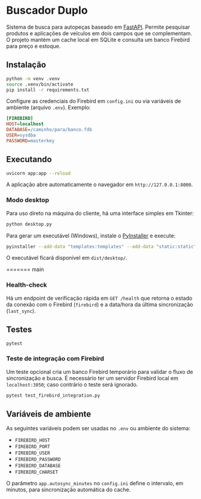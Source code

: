 # Buscador Duplo

Sistema de busca para autopeças baseado em [FastAPI](https://fastapi.tiangolo.com/).
Permite pesquisar produtos e aplicações de veículos em dois campos que se
complementam. O projeto mantém um cache local em SQLite e consulta um banco
Firebird para preço e estoque.

## Instalação

```bash
python -m venv .venv
source .venv/bin/activate
pip install -r requirements.txt
```

Configure as credenciais do Firebird em `config.ini` ou via variáveis de
ambiente (arquivo `.env`). Exemplo:

```ini
[FIREBIRD]
HOST=localhost
DATABASE=/caminho/para/banco.fdb
USER=sysdba
PASSWORD=masterkey
```

## Executando

```bash
uvicorn app:app --reload
```
A aplicação abre automaticamente o navegador em `http://127.0.0.1:8000`.

### Modo desktop

Para uso direto na máquina do cliente, há uma interface simples em Tkinter:

```bash
python desktop.py
```

Para gerar um executável (Windows), instale o [PyInstaller](https://pyinstaller.org/)
e execute:

```bash
pyinstaller --add-data "templates:templates" --add-data "static:static" --noconsole desktop.py
```
O executável ficará disponível em `dist/desktop/`.

=======
 main
### Health-check

Há um endpoint de verificação rápida em `GET /health` que retorna o estado da
conexão com o Firebird (`firebird`) e a data/hora da última sincronização
(`last_sync`).

## Testes

```bash
pytest
```

### Teste de integração com Firebird

Um teste opcional cria um banco Firebird temporário para validar o fluxo de
sincronização e busca. É necessário ter um servidor Firebird local em
`localhost:3050`; caso contrário o teste será ignorado.

```bash
pytest test_firebird_integration.py
```

## Variáveis de ambiente

As seguintes variáveis podem ser usadas no `.env` ou ambiente do sistema:

- `FIREBIRD_HOST`
- `FIREBIRD_PORT`
- `FIREBIRD_USER`
- `FIREBIRD_PASSWORD`
- `FIREBIRD_DATABASE`
- `FIREBIRD_CHARSET`

O parâmetro `app.autosync_minutes` no `config.ini` define o intervalo, em
minutos, para sincronização automática do cache.

